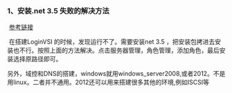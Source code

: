 ### 1、安装.net 3.5 失败的解决方法

​            [参考链接](https://blog.csdn.net/feng2147685/article/details/90483602)

​        在搭建LoginVSI 的时候，发现运行不了。需要安装net 3.5 ，把安装包拷进去安装也不行。按照上面的方法解决。点击服务器管理，角色管理，添加角色，最后安装选择原路径即可。

​        另外，域控和DNS的搭建，windows就用windows_server2008,或者2012。不是用linux。二者并不通用。2012还可以用来搭建很多其他的环境,例如ISCSI等

​          

​    

​      

